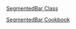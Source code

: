 [SegmentedBar Class](https://docs.nativescript.org/api-reference/modules/_ui_segmented_bar_.html)

[SegmentedBar Cookbook](https://docs.nativescript.org/cookbook/ui/segmented-bar)